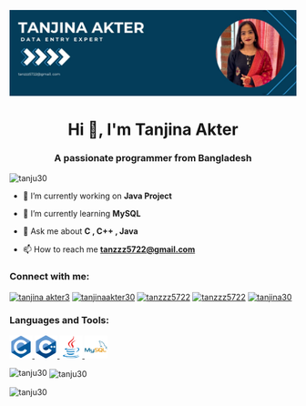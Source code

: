 ![logo](https://github.com/Tanju30/Tanju30/blob/main/WhatsApp%20Image%202024-07-10%20at%2023.11.35_253890d1.jpg)
<h1 align="center">Hi 👋, I'm Tanjina Akter</h1>
<h3 align="center">A passionate programmer from Bangladesh</h3>

<p align="left"> <img src="https://komarev.com/ghpvc/?username=tanju30&label=Profile%20views&color=0e75b6&style=flat" alt="tanju30" /> </p>

- 🔭 I’m currently working on **Java Project**

- 🌱 I’m currently learning **MySQL**

- 💬 Ask me about **C , C++ , Java**

- 📫 How to reach me **tanzzz5722@gmail.com**

<h3 align="left">Connect with me:</h3>
<p align="left">
<a href="https://linkedin.com/in/tanjina-akter3-576576285" target="blank"><img align="center" src="https://raw.githubusercontent.com/rahuldkjain/github-profile-readme-generator/master/src/images/icons/Social/linked-in-alt.svg" alt="tanjina akter3" height="30" width="40" /></a>
<a href="https://fb.com/tanjinaakter30" target="blank"><img align="center" src="https://raw.githubusercontent.com/rahuldkjain/github-profile-readme-generator/master/src/images/icons/Social/facebook.svg" alt="tanjinaakter30" height="30" width="40" /></a>
<a href="https://instagram.com/tanzzz5722" target="blank"><img align="center" src="https://raw.githubusercontent.com/rahuldkjain/github-profile-readme-generator/master/src/images/icons/Social/instagram.svg" alt="tanzzz5722" height="30" width="40" /></a>
<a href="https://codeforces.com/profile/tanzzz5722" target="blank"><img align="center" src="https://raw.githubusercontent.com/rahuldkjain/github-profile-readme-generator/master/src/images/icons/Social/codeforces.svg" alt="tanzzz5722" height="30" width="40" /></a>
<a href="https://www.leetcode.com/tanjina30" target="blank"><img align="center" src="https://raw.githubusercontent.com/rahuldkjain/github-profile-readme-generator/master/src/images/icons/Social/leet-code.svg" alt="tanjina30" height="30" width="40" /></a>
</p>

<h3 align="left">Languages and Tools:</h3>
<p align="left"> <a href="https://www.cprogramming.com/" target="_blank" rel="noreferrer"> <img src="https://raw.githubusercontent.com/devicons/devicon/master/icons/c/c-original.svg" alt="c" width="40" height="40"/> </a> <a href="https://www.w3schools.com/cpp/" target="_blank" rel="noreferrer"> <img src="https://raw.githubusercontent.com/devicons/devicon/master/icons/cplusplus/cplusplus-original.svg" alt="cplusplus" width="40" height="40"/> </a> <a href="https://www.java.com" target="_blank" rel="noreferrer"> <img src="https://raw.githubusercontent.com/devicons/devicon/master/icons/java/java-original.svg" alt="java" width="40" height="40"/> </a> <a href="https://www.mysql.com/" target="_blank" rel="noreferrer"> <img src="https://raw.githubusercontent.com/devicons/devicon/master/icons/mysql/mysql-original-wordmark.svg" alt="mysql" width="40" height="40"/> </a> </p>

<p><img align="left" src="https://github-readme-stats.vercel.app/api/top-langs?username=tanju30&show_icons=true&locale=en&layout=compact" alt="tanju30" /></p>

<p>&nbsp;<img align="center" src="https://github-readme-stats.vercel.app/api?username=tanju30&show_icons=true&locale=en" alt="tanju30" /></p>

<p><img align="center" src="https://github-readme-streak-stats.herokuapp.com/?user=tanju30&" alt="tanju30" /></p>
